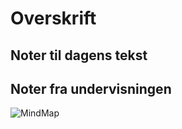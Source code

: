 # Overskrift

## Noter til dagens tekst



## Noter fra undervisningen



![MindMap](media/mind-map-6.png)